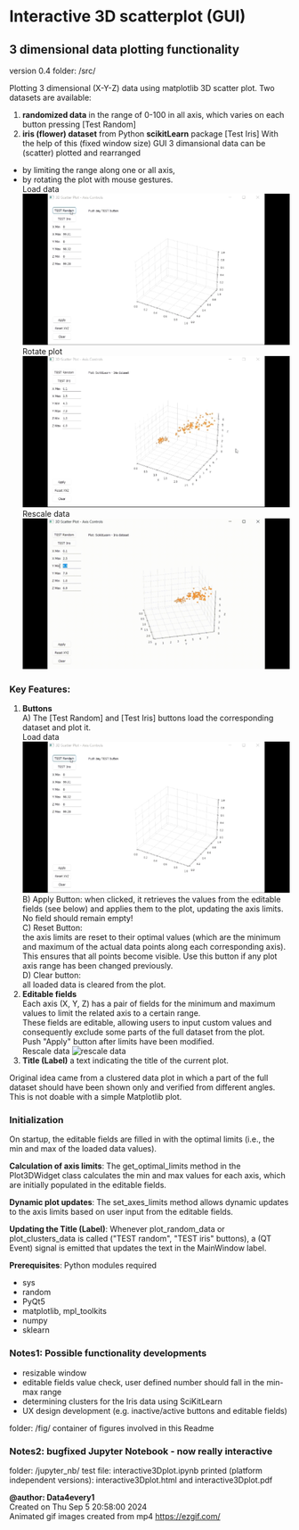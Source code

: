 # Interactive 3D scatterplot (GUI)

## 3 dimensional data plotting functionality
version 0.4
folder: /src/

Plotting 3 dimensional (X-Y-Z) data using matplotlib 3D scatter plot. Two datasets are available:
1) **randomized data** in the range of 0-100 in all axis, which varies on each button pressing [Test Random]
2) **iris (flower) dataset** from Python __scikitLearn__ package [Test Iris]
With the help of this (fixed window size) GUI 3 dimansional data can be (scatter) plotted and rearranged 
- by limiting the range along one or all axis,
- by rotating the plot with mouse gestures.<br>
Load data ![load data](./fig/plot3Dgui_01.gif)<br>
Rotate plot ![rotate plot](./fig/plot3Dgui_02.gif)<br>
Rescale data ![rescale data](./fig/plot3Dgui_03_large.gif)<br>

### Key Features:
1)  **Buttons**<br>
	A) The [Test Random] and [Test Iris] buttons load the corresponding dataset and plot it.<br>
	Load data ![load data](./fig/plot3Dgui_01.gif)<br>
	B) Apply Button:
	 when clicked, it retrieves the values from the editable fields (see below) and applies them to the plot, updating the axis limits.<br>
	 No field should remain empty!<br>
	C) Reset Button:<br>
	 the axis limits are reset to their optimal values (which are the minimum and maximum of the actual data points along each corresponding axis).<br>
	 This ensures that all points become visible. Use this button if any plot axis range has been changed previously.<br>
	D) Clear button:<br>
	 all loaded data is cleared from the plot.<br>
2) **Editable fields**<br>
	Each axis (X, Y, Z) has a pair of fields for the minimum and maximum values to limit the related axis to a certain range.<br>
	These fields are editable, allowing users to input custom values and consequently exclude some parts of the full dataset from the plot.<br>
	Push "Apply" button after limits have been modified.<br>
Rescale data ![rescale data](./fig/plot3Dgui_03.gif)
3) **Title (Label)** a text indicating the title of the current plot.<br>

Original idea came from a clustered data plot in which a part of the full dataset should have been shown only and verified from different angles. This is not doable with a simple Matplotlib plot.
    
### Initialization
On startup, the editable fields are filled in with the optimal limits (i.e., the min and max of the loaded data values).

**Calculation of axis limits**: The get_optimal_limits method in the Plot3DWidget class calculates the min and max values for each axis, which are initially populated in the editable fields.

**Dynamic plot updates**: The set_axes_limits method allows dynamic updates to the axis limits based on user input from the editable fields.

**Updating the Title (Label)**:
Whenever plot_random_data or plot_clusters_data is called ("TEST random", "TEST iris" buttons), a (QT Event) signal is emitted that updates the text in the MainWindow label.

**Prerequisites**: Python modules required<br>
- sys<br>
- random<br>
- PyQt5<br>
- matplotlib, mpl_toolkits<br>
- numpy<br>
- sklearn<br>

### Notes1: Possible functionality developments
- resizable window<br>
- editable fields value check, user defined number should fall in the min-max range<br>
- determining clusters for the Iris data using SciKitLearn<br>
- UX design development (e.g. inactive/active buttons and editable fields)

folder: /fig/
container of figures involved in this Readme

### Notes2: bugfixed Jupyter Notebook - now really interactive
folder: /jupyter_nb/
test file: interactive3Dplot.ipynb
printed (platform independent versions): interactive3Dplot.html and interactive3Dplot.pdf

**@author: Data4every1**<br>
Created on Thu Sep 5 20:58:00 2024<br>
Animated gif images created from mp4 https://ezgif.com/